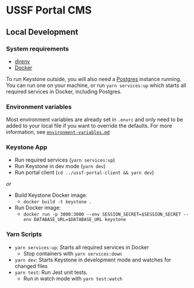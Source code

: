 # USSF Portal CMS

## Local Development

### System requirements

- [direnv](https://direnv.net/docs/hook.html)
- [Docker](https://www.docker.com/products/docker-desktop)

To run Keystone outside, you will also need a [Postgres](https://www.postgresql.org/download/) instance running. You can run one on your machine, or run `yarn services:up` which starts all required services in Docker, including Postgres.

### Environment variables
Most environment variables are already set in `.envrc` and only need to be added to your local file if you want to override the defaults. For more information, see [`environment-variables.md`](./development/environment-variables.md)

### Keystone App

- Run required services (`yarn services:up`)
- Run Keystone in dev mode (`yarn dev`)
- Run portal client (`cd ../ussf-portal-client && yarn dev`)

_or_

- Build Keystone Docker image:
  - `docker build -t keystone .`
- Run Docker image:
  - `docker run -p 3000:3000 --env SESSION_SECRET=$SESSION_SECRET --env DATABASE_URL=$DATABASE_URL keystone`

### Yarn Scripts

- `yarn services:up`: Starts all required services in Docker
  - Stop containers with `yarn services:down`
- `yarn dev`: Starts Keystone in development mode and watches for changed files
- `yarn test`: Run Jest unit tests.
  - Run in watch mode with `yarn test:watch`
